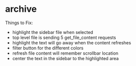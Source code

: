 # archive



Things to Fix:
- highlight the sidebar file when selected
- top level file is sending 5 get_file_content requests
- highlight the text will go away when the content refreshes
- filter button for the different colors
- refresh file content will remember scrollbar location
- center the text in the sidebar to the highlighted area
